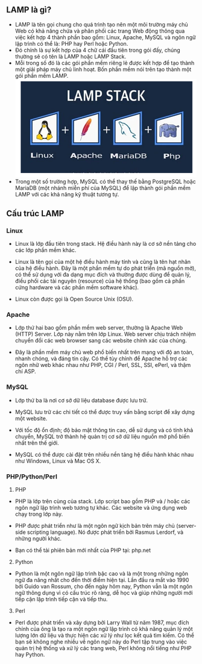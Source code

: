 ## LAMP là gì?
- LAMP là tên gọi chung cho quá trình tạo nên một môi trường máy chủ Web có khả năng chứa và phân phối các trang Web động thông qua việc kết hợp 4 thành phần bao gồm: Linux, Apache, MySQL và ngôn ngữ lập trình có thể là: PHP hay Perl hoặc Python.
- Đó chính là sự kết hợp của 4 chữ cái đầu tiên trong gói đấy, chúng thường sẽ có tên là LAMP hoặc LAMP Stack.
- Mỗi trong số đó là các gói phần mềm riêng lẻ được kết hợp để tạo thành một giải pháp máy chủ linh hoạt. Bốn phần mềm nói trên tạo thành một gói phần mềm LAMP.
    <img src="image/Capture.PNG">
- Trong một số trường hợp, MySQL có thể thay thế bằng PostgreSQL hoặc MariaDB (một nhánh miễn phí của MySQL) để lập thành gói phần mềm LAMP với các khả năng kỹ thuật tương tự.
## Cấu trúc LAMP
### Linux
- Linux là lớp đầu tiên trong stack. Hệ điều hành này là cơ sở nền tảng cho các lớp phần mềm khác.
- Linux là tên gọi của một hệ điều hành máy tính và cũng là tên hạt nhân của hệ điều hành. Đây là một phần mềm tự do phát triển (mã nguồn mở), có thể sử dụng với đa dạng mục đích và thường được dùng để quản lý, điều phối các tài nguyên (resource) của hệ thống (bao gồm cả phần cứng hardware và các phần mềm software khác).

- Linux còn được gọi là Open Source Unix (OSU).
### Apache
- Lớp thứ hai bao gồm phần mềm web server, thường là Apache Web (HTTP) Server. Lớp này nằm trên lớp Linux. Web server chịu trách nhiệm chuyển đổi các web browser sang các website chính xác của chúng.

- Đây là phần mềm máy chủ web phổ biến nhất trên mạng với độ an toàn, nhanh chóng, và đáng tin cậy. Có thể tùy chỉnh để Apache hỗ trợ các ngôn nhữ web khác nhau như PHP, CGI / Perl, SSL, SSI, ePerl, và thậm chí ASP.

### MySQL
- Lớp thứ ba là nơi cơ sở dữ liệu database được lưu trữ.

- MySQL lưu trữ các chi tiết có thể được truy vấn bằng script để xây dựng một website.

- Với tốc độ ổn định; độ bảo mật thông tin cao, dễ sử dụng và có tính khả chuyển, MySQL trở thành hệ quản trị cơ sở dữ liệu nguồn mở phổ biến nhất trên thế giới.

- MySQL có thể được cài đặt trên nhiều nền tảng hệ điều hành khác nhau như Windows, Linux và Mac OS X.



### PHP/Python/Perl
1. PHP
- PHP là lớp trên cùng của stack. Lớp script bao gồm PHP và / hoặc các ngôn ngữ lập trình web tương tự khác. Các website và ứng dụng web chạy trong lớp này.

- PHP được phát triển như là một ngôn ngữ kịch bản trên máy chủ (server-side scripting language). Nó được phát triển bởi Rasmus Lerdorf, và những người khác.

- Bạn có thể tải phiên bản mới nhất của PHP tại: php.net

2. Python
- Python là một ngôn ngữ lập trình bậc cao và là một trong những ngôn ngữ đa năng nhất cho đến thời điểm hiện tại. Lần đầu ra mắt vào 1990 bởi Guido van Rossum, cho đến ngày hôm nay, Python vẫn là một ngôn ngữ thông dụng vì có cấu trúc rõ ràng, dễ học và giúp những người mới tiếp cận lập trình tiếp cận và tiếp thu.
3. Perl
- Perl được phát triển và xây dựng bởi Larry Wall từ năm 1987, mục đích chính của ông là tạo ra một ngôn ngữ lập trình có khả năng quản lý một lượng lớn dữ liệu và thực hiện các xử lý như lọc kết quả tìm kiếm. Có thể bạn sẽ không nghe nhiều về ngôn ngữ này do Perl tập trung vào việc quản trị hệ thống và xử lý các trang web, Perl không nổi tiếng như PHP hay Python.
